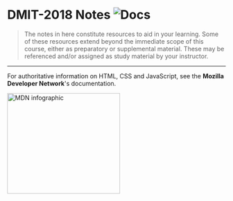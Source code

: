 # DMIT-2018 Notes ![Docs](https://img.shields.io/badge/Documentation%20Status-%7E10%25%20Minimal%20Outline-lightgrey?logo=Read%20the%20Docs)

> The notes in here constitute resources to aid in your learning. Some of these resources extend beyond the immediate scope of this course, either as preparatory or supplemental material. These may be referenced and/or assigned as study material by your instructor.

----

For authoritative information on HTML, CSS and JavaScript, see the **Mozilla Developer Network**'s documentation.

<map name="infographic">
    <area shape="poly" coords="130,147,200,107,254,219,130,228" href="https://developer.mozilla.org/docs/Web/HTML" alt="HTML">
    <area shape="poly" coords="130,147,130,228,6,219,59,107" href="https://developer.mozilla.org/docs/Web/CSS" alt="CSS">
    <area shape="poly" coords="130,147,200,107,130,4,59,107" href="https://developer.mozilla.org/docs/Web/JavaScript" alt="JavaScript">
</map>
<img usemap="#infographic" width="260" height="232" src="https://interactive-examples.mdn.mozilla.net/media/examples/mdn-info2.png" alt="MDN infographic">
